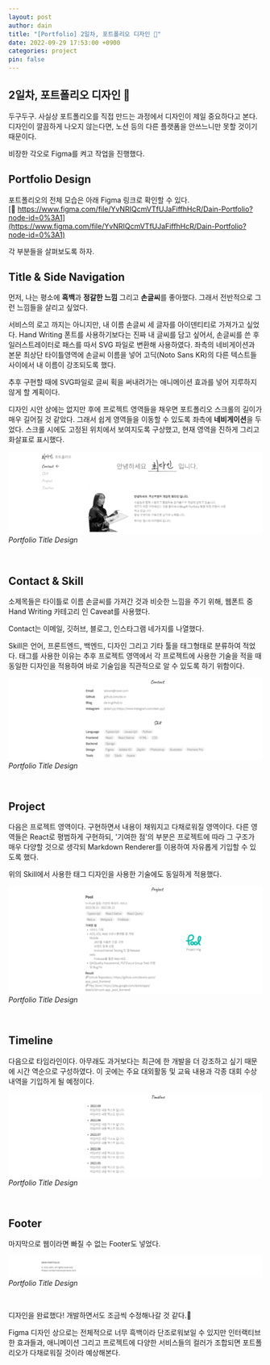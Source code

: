 ```yaml
---
layout: post
author: dain
title: "[Portfolio] 2일차, 포트폴리오 디자인 🎨"
date: 2022-09-29 17:53:00 +0900
categories: project
pin: false
---
```


## 2일차, 포트폴리오 디자인 🙂

두구두구. 사실상 포트폴리오를 직접 만드는 과정에서 디자인이 제일 중요하다고 본다.
디자인이 깔끔하게 나오지 않는다면, 노션 등의 다른 플랫폼을 안쓰느니만 못할 것이기 때문이다.

비장한 각오로 Figma를 켜고 작업을 진행했다.

## Portfolio Design

포트폴리오의 전체 모습은 아래 Figma 링크로 확인할 수 있다.  
[🔗 https://www.figma.com/file/YvNRIQcmVTfUJaFiffhHcR/Dain-Portfolio?node-id=0%3A1](https://www.figma.com/file/YvNRIQcmVTfUJaFiffhHcR/Dain-Portfolio?node-id=0%3A1)

각 부분들을 살펴보도록 하자.

## Title & Side Navigation

먼저, 나는 평소에 **흑백**과 **정갈한 느낌** 그리고 **손글씨**를 좋아했다. 그래서 전반적으로 그런 느낌들을 살리고 싶었다.

서비스의 로고 까지는 아니지만, 내 이름 손글씨 세 글자를 아이덴티티로 가져가고 싶었다. Hand Writing 폰트를 사용하기보다는 진짜 내 글씨를 담고 싶어서, 손글씨를 쓴 후 일러스트레이터로 패스를 따서 SVG 파일로 변환해 사용하였다. 좌측의 네비게이션과 본문 최상단 타이틀영역에 손글씨 이름을 넣어 고딕(Noto Sans KR)의 다른 텍스트들 사이에서 내 이름이 강조되도록 했다.

추후 구현할 때에 SVG파일로 글씨 획을 써내려가는 애니메이션 효과를 넣어 지루하지 않게 할 계획이다.

디자인 시안 상에는 없지만 후에 프로젝트 영역들을 채우면 포트폴리오 스크롤의 길이가 매우 길어질 것 같았다. 그래서 쉽게 영역들을 이동할 수 있도록 좌측에 **네비게이션**을 두었다. 스크롤 시에도 고정된 위치에서 보여지도록 구상했고, 현재 영역을 진하게 그리고 화살표로 표시했다.

![Portfolio Title Design](/assets/img/post/0929_Portfolio_Title.png)
_Portfolio Title Design_

<br/>

## Contact & Skill

소제목들은 타이틀로 이름 손글씨를 가져간 것과 비슷한 느낌을 주기 위해, 웹폰트 중 Hand Writing 카테고리 인 Caveat를 사용했다.

Contact는 이메일, 깃허브, 블로그, 인스타그램 네가지를 나열했다.

Skill은 언어, 프론트엔드, 백엔드, 디자인 그리고 기타 툴을 태그형태로 분류하여 적었다. 태그를 사용한 이유는 추후 프로젝트 영역에서 각 프로젝트에 사용한 기술을 적을 때 동일한 디자인을 적용하여 바로 기술임을 직관적으로 알 수 있도록 하기 위함이다.

![Portfolio Skill Design](/assets/img/post/0929_Portfolio_Skill.png)
_Portfolio Title Design_

<br/>

## Project

다음은 프로젝트 영역이다. 구현하면서 내용이 채워지고 다채로워질 영역이다. 다른 영역들은 React로 평범하게 구현하되, '기여한 점'의 부분은 프로젝트에 따라 그 구조가 매우 다양할 것으로 생각되 Markdown Renderer를 이용하여 자유롭게 기입할 수 있도록 했다.

위의 Skill에서 사용한 태그 디자인을 사용한 기술에도 동일하게 적용했다.

![Portfolio Project Design](/assets/img/post/0929_Portfolio_Project.png)
_Portfolio Title Design_

<br/>

## Timeline

다음으로 타임라인이다. 아무래도 과거보다는 최근에 한 개발을 더 강조하고 싶기 때문에 시간 역순으로 구성하였다. 이 곳에는 주요 대외활동 및 교육 내용과 각종 대회 수상 내역을 기입하게 될 예정이다.

![Portfolio Timeline Design](/assets/img/post/0929_Portfolio_Timeline.png)
_Portfolio Title Design_

<br/>

## Footer

마지막으로 웹이라면 빠질 수 없는 Footer도 넣었다.

![Portfolio Footer Design](/assets/img/post/0929_Portfolio_Footer.png)
_Portfolio Title Design_

<br/>

디자인을 완료했다! 개발하면서도 조금씩 수정해나갈 것 같다.🙂

Figma 디자인 상으로는 전체적으로 너무 흑백이라 단조로워보일 수 있지만 인터랙티브한 효과들과, 애니메이션 그리고 프로젝트에 다양한 서비스들의 컬러가 조합되면 포트폴리오가 다채로워질 것이라 예상해본다.
